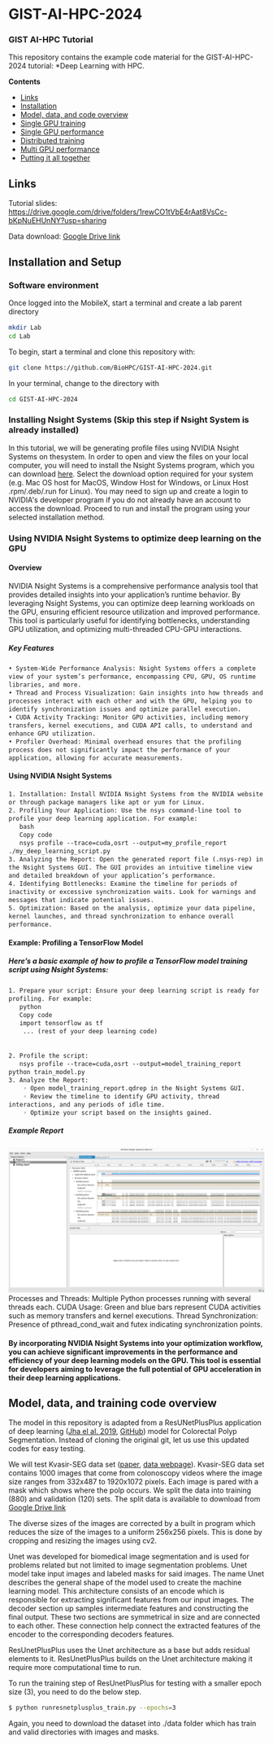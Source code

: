 # GIST-AI-HPC-2024
### GIST AI-HPC Tutorial

This repository contains the example code material for the GIST-AI-HPC-2024 tutorial:
*Deep Learning with HPC.

**Contents**
* [Links](#links)
* [Installation](#installation-and-setup)
* [Model, data, and code overview](#model-data-and-training-code-overview)
* [Single GPU training](#single-gpu-training)
* [Single GPU performance](#single-gpu-performance-profiling-and-optimization)
* [Distributed training](#distributed-gpu-training)
* [Multi GPU performance](#multi-gpu-performance-profiling-and-optimization)
* [Putting it all together](#putting-it-all-together)

## Links

Tutorial slides: https://drive.google.com/drive/folders/1rewCO1tVbE4rAat8VsCc-bKpNuEHUnNY?usp=sharing

Data download: [Google Drive link](https://drive.google.com/drive/folders/1Ebs1zbAdwSWioZLMCorfn8Q5DLoChRYo?usp=sharing)

## Installation and Setup

### Software environment

Once logged into the MobileX, start a terminal and create a lab parent directory
```bash
mkdir Lab
cd Lab
```

To begin, start a terminal and clone this repository with:
```bash
git clone https://github.com/BioHPC/GIST-AI-HPC-2024.git
```
In your terminal, change to the directory with
```bash
cd GIST-AI-HPC-2024
```

### Installing Nsight Systems (Skip this step if Nsight System is already installed)
In this tutorial, we will be generating profile files using NVIDIA Nsight Systems on thesystem. In order to open and view the
files on your local computer, you will need to install the Nsight Systems program, which you can download [here](https://developer.nvidia.com/gameworksdownload#?search=nsight%20systems). Select the download option required for your system (e.g. Mac OS host for MacOS, Window Host for Windows, or Linux Host .rpm/.deb/.run for Linux). You may need to sign up and create a login to NVIDIA's developer program if you do not
already have an account to access the download. Proceed to run and install the program using your selected installation method.

### Using NVIDIA Nsight Systems to optimize deep learning on the GPU 
#### Overview
NVIDIA Nsight Systems is a comprehensive performance analysis tool that provides detailed insights into your application’s runtime behavior. By leveraging Nsight Systems, you can optimize deep learning workloads on the GPU, ensuring efficient resource utilization and improved performance. This tool is particularly useful for identifying bottlenecks, understanding GPU utilization, and optimizing multi-threaded CPU-GPU interactions.
##### Key Features
    • System-Wide Performance Analysis: Nsight Systems offers a complete view of your system’s performance, encompassing CPU, GPU, OS runtime libraries, and more.
    • Thread and Process Visualization: Gain insights into how threads and processes interact with each other and with the GPU, helping you to identify synchronization issues and optimize parallel execution.
    • CUDA Activity Tracking: Monitor GPU activities, including memory transfers, kernel executions, and CUDA API calls, to understand and enhance GPU utilization.
    • Profiler Overhead: Minimal overhead ensures that the profiling process does not significantly impact the performance of your application, allowing for accurate measurements.

#### Using NVIDIA Nsight Systems
    1. Installation: Install NVIDIA Nsight Systems from the NVIDIA website or through package managers like apt or yum for Linux.
    2. Profiling Your Application: Use the nsys command-line tool to profile your deep learning application. For example:
       bash
       Copy code
       nsys profile --trace=cuda,osrt --output=my_profile_report ./my_deep_learning_script.py
    3. Analyzing the Report: Open the generated report file (.nsys-rep) in the Nsight Systems GUI. The GUI provides an intuitive timeline view and detailed breakdown of your application’s performance.
    4. Identifying Bottlenecks: Examine the timeline for periods of inactivity or excessive synchronization waits. Look for warnings and messages that indicate potential issues.
    5. Optimization: Based on the analysis, optimize your data pipeline, kernel launches, and thread synchronization to enhance overall performance.
#### Example: Profiling a TensorFlow Model
##### Here’s a basic example of how to profile a TensorFlow model training script using Nsight Systems:
    1. Prepare your script: Ensure your deep learning script is ready for profiling. For example:
       python
       Copy code
       import tensorflow as tf
        ... (rest of your deep learning code)
       
       
    2. Profile the script:
       nsys profile --trace=cuda,osrt --output=model_training_report python train_model.py
    3. Analyze the Report:
        ◦ Open model_training_report.qdrep in the Nsight Systems GUI.
        ◦ Review the timeline to identify GPU activity, thread interactions, and any periods of idle time.
        ◦ Optimize your script based on the insights gained.

##### Example Report
![alt text](https://github.com/BioHPC/GIST-AI-HPC-2024/blob/main/nsys_training_report_screenshot.png)
    Processes and Threads: Multiple Python processes running with several threads each.
    CUDA Usage: Green and blue bars represent CUDA activities such as memory transfers and kernel executions.
    Thread Synchronization: Presence of pthread_cond_wait and futex indicating synchronization points.

      
#### By incorporating NVIDIA Nsight Systems into your optimization workflow, you can achieve significant improvements in the performance and efficiency of your deep learning models on the GPU. This tool is essential for developers aiming to leverage the full potential of GPU acceleration in their deep learning applications.



## Model, data, and training code overview

The model in this repository is adapted from a ResUNetPlusPlus application of deep learning ([Jha el al. 2019](https://ieeexplore.ieee.org/document/8959021), [GitHub](https://github.com/DebeshJha/ResUNetPlusPlus)) model for Colorectal Polyp Segmentation. Instead of cloning the original git, let us use this updated codes for easy testing. 

We will test Kvasir-SEG data set ([paper](https://arxiv.org/abs/1911.07069), [data webpage](https://datasets.simula.no/kvasir-seg/)). Kvasir-SEG data set contains 1000 images that come from colonoscopy videos where the image size ranges from 332x487 to 1920x1072 pixels. Each image is pared with a mask which shows where the polp occurs. We split the data into training (880) and validation (120) sets. The split data is available to download from [Google Drive link](https://drive.google.com/drive/folders/1Ebs1zbAdwSWioZLMCorfn8Q5DLoChRYo?usp=sharing)

The diverse sizes of the images are corrected by a built in program which reduces the size of the images to a uniform 256x256 pixels.  This is done by cropping and resizing the images using cv2. 

Unet was developed for biomedical image segmentation and is used for problems related but not limited to image segmentation problems.  Unet model take input images and labeled masks for said images.  The name Unet describes the general shape of the model used to create the machine learning model.  This architecture consists of an encode which is responsible for extracting significant features from our input images.  The decoder section up samples intermediate features and constructing the final output.  These two sections are symmetrical in size and are connected to each other.  These connection help connect the extracted features of the encoder to the corresponding decoders features.  

ResUnetPlusPlus uses the Unet architecture as a base but adds residual elements to it.  ResUnetPlusPlus builds on the Unet architecture making it require more computational time to run.

To run the training step of ResUnetPlusPlus for testing with a smaller epoch size (3), you need to do the below step.
```bash
$ python runresnetplusplus_train.py --epochs=3
```
Again, you need to download the dataset into ./data folder which has train and valid directories with images and masks.
